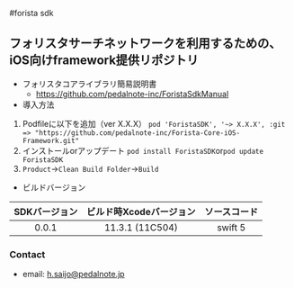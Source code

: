 #forista sdk

## フォリスタサーチネットワークを利用するための、iOS向けframework提供リポジトリ

- フォリスタコアライブラリ簡易説明書
  - https://github.com/pedalnote-inc/ForistaSdkManual
- 導入方法

1. Podfileに以下を追加（ver X.X.X）
`pod 'ForistaSDK', '~> X.X.X', :git => "https://github.com/pedalnote-inc/Forista-Core-iOS-Framework.git"`
2. インストールorアップデート
`pod install ForistaSDK`or`pod update ForistaSDK`
3. `Product`->`Clean Build Folder`->`Build`

- ビルドバージョン

| SDKバージョン | ビルド時Xcodeバージョン | ソースコード |
| :-----------: | :---------------------: | :----------: |
|     0.0.1     |     11.3.1 (11C504)     |   swift 5    |


### Contact

- email: h.saijo@pedalnote.jp
